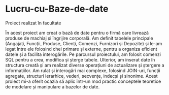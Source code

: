 # Lucru-cu-Baze-de-date
Proiect realizat în facultate

În acest proiect am creat o bază de date pentru o firmă care livrează produse de machiaj și îngrijire corporală. Am definit tabelele principale (Angajați, Funcții, Produse, Clienți, Comenzi, Furnizori și Depozite) și le-am legat între ele folosind chei primare și externe, pentru a organiza eficient datele și a facilita interogările. Pe parcursul proiectului, am folosit comenzi SQL pentru a crea, modifica și șterge tabele. Ulterior, am inserat date în structura creată și am realizat diverse operațiuni de actualizare și ștergere a informațiilor. Am rulat și interogări mai complexe, folosind JOIN-uri, funcții agregate, structuri ierarhice, vederi, secvențe, indecși și sinonime.
Acest proiect mi-a oferit ocazia să aplic într-un mod practic conceptele teoretice de modelare și manipulare a bazelor de date.
